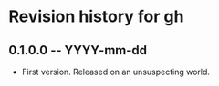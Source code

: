 # Revision history for gh

## 0.1.0.0 -- YYYY-mm-dd

* First version. Released on an unsuspecting world.
